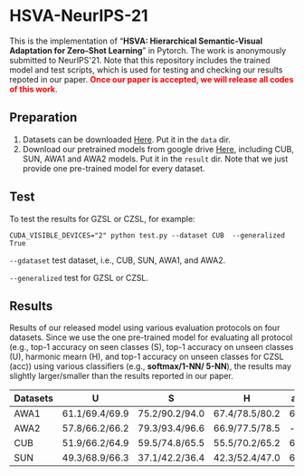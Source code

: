 # HSVA-NeurIPS-21
This is the implementation of “**HSVA: Hierarchical Semantic-Visual Adaptation for Zero-Shot Learning**” in Pytorch. The work is anonymously submitted to NeurIPS'21.
Note that this repository includes the trained model and test scripts, which is used for testing and checking our results repoted in our paper. <b style='color:red'>Once our paper is accepted, we will release all codes of this work</b>.

## Preparation
1. Datasets can be downloaded [Here](https://datasets.d2.mpi-inf.mpg.de/xian/xlsa17.zip).  Put it in the `data` dir.
2. Download our pretrained models from google drive [Here](https://drive.google.com/drive/folders/1h_hX114jLEa2ah5k1_Yp1nPoclinuRCw?usp=sharing), including CUB, SUN, AWA1 and AWA2 models. Put it in the `result` dir. Note that we just provide one pre-trained model for every dataset.

## Test
To test the results for GZSL or CZSL, for example:
```
CUDA_VISIBLE_DEVICES="2" python test.py --dataset CUB  --generalized True
```
`--gdataset` test dataset, i.e., CUB, SUN, AWA1, and AWA2.

`--generalized` test for GZSL or CZSL.
 
## Results
Results of our released model using various evaluation protocols on four datasets. Since we use the one pre-trained model for evaluating all protocol (e.g., top-1 accuracy on seen classes (S), top-1 accuracy on unseen classes (U), harmonic mearn (H), and top-1 accuracy on unseen classes for CZSL (acc)) using various classifiers (e.g., **softmax/1-NN/ 5-NN**), the results may slightly larger/smaller than the results reported in our paper.

|Datasets | U | S| H| acc |
| ----- | ---------- | ---------- | ---------- | ---- |
| AWA1 | 61.1/69.4/69.9 |	75.2/90.2/94.0 |	67.4/78.5/80.2 | 67.7 |
| AWA2 | 57.8/66.2/66.2	| 79.3/93.4/96.6	| 66.9/77.5/78.5 |  --  |
| CUB  | 51.9/66.2/64.9	| 59.5/74.8/65.5 |	55.5/70.2/65.2 | 60.8 |
| SUN  | 49.3/68.9/66.3	| 37.1/42.2/36.4	| 42.3/52.4/47.0 | 63.8 |

